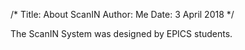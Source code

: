 /*
Title: About ScanIN
Author: Me
Date: 3 April 2018
*/

The ScanIN System was designed by EPICS students.
